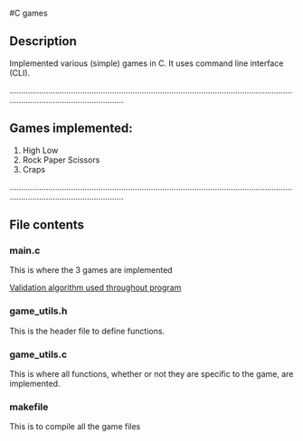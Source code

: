#C games

## Description
Implemented various (simple) games in C. 
It uses command line interface (CLI). 

..............................................................................................................................................................................
## Games implemented:
1. High Low
2. Rock Paper Scissors
3. Craps

..............................................................................................................................................................................
## File contents
### main.c
This is where the 3 games are implemented

[Validation algorithm used throughout program](https://cboard.cprogramming.com/c-programming/162761-preventing-wrong-input-do-while-isdigit-post1202639.html#post1202639)

### game_utils.h
This is the header file to define functions.

### game_utils.c
This is where all functions, whether or not they are specific to the game, are implemented.

### makefile
This is to compile all the game files
